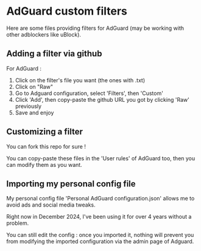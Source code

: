 # AdGuard custom filters

Here are some files providing filters for AdGuard (may be working with other adblockers like uBlock).

## Adding a filter via github

For AdGuard :
1. Click on the filter's file you want (the ones with .txt)
2. Click on "Raw"
3. Go to Adguard configuration, select 'Filters', then 'Custom'
4. Click 'Add', then copy-paste the github URL you got by clicking 'Raw' previously
5. Save and enjoy

## Customizing a filter

You can fork this repo for sure !

You can copy-paste these files in the 'User rules' of AdGuard too, then you can modify them as you want.

## Importing my personal config file

My personal config file 'Personal AdGuard configuration.json' allows me to avoid ads and social media tweaks.

Right now in December 2024, I've been using it for over 4 years without a problem.

You can still edit the config : once you imported it, nothing will prevent you from modifying the imported configuration via the admin page of Adguard.

